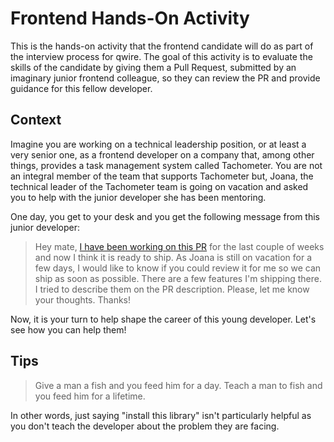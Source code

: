 # Frontend Hands-On Activity

This is the hands-on activity that the frontend candidate will do as part of the interview process for qwire. The goal of this activity is to evaluate the skills of the candidate by giving them a Pull Request, submitted by an imaginary junior frontend colleague, so they can review the PR and provide guidance for this fellow developer.

## Context

Imagine you are working on a technical leadership position, or at least a very senior one, as a frontend developer on a company that, among other things, provides a task management system called Tachometer. You are not an integral member of the team that supports Tachometer but, Joana, the technical leader of the Tachometer team is going on vacation and asked you to help with the junior developer she has been mentoring.

One day, you get to your desk and you get the following message from this junior developer:

> Hey mate, [I have been working on this PR](https://github.com/brunokrebs/q-and-a-julio/pull/1) for the last couple of weeks and now I think it is ready to ship. As Joana is still on vacation for a few days, I would like to know if you could review it for me so we can ship as soon as possible. There are a few features I'm shipping there. I tried to describe them on the PR description. Please, let me know your thoughts. Thanks!

Now, it is your turn to help shape the career of this young developer. Let's see how you can help them!

## Tips

> Give a man a fish and you feed him for a day. Teach a man to fish and you feed him for a lifetime.

In other words, just saying "install this library" isn't particularly helpful as you don't teach the developer about the problem they are facing.
